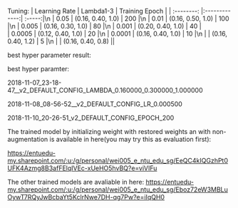 Tuning:
| Learning Rate     | Lambda1-3   | Training Epoch  |
| :--------: |:-------------:| :-----:|\n
| 0.05      | (0.16, 0.40, 1.0) | 200 |\n
| 0.01      | (0.16, 0.50, 1.0)      | 100 |\n
| 0.005 | (0.16, 0.30, 1.0)      | 80 |\n
| 0.001 | (0.20, 0.40, 1.0)      | 40 |\
| 0.0005 | (0.12, 0.40, 1.0)      | 20 |\n
| 0.0001 | (0.16, 0.40, 1.0)      | 10 |\n
|  | (0.16, 0.40, 1.2)      | 5 |\n
|  | (0.16, 0.40, 0.8)      ||

best hyper parameter result:

best hyper paramter:

2018-11-07_23-18-47__v2_DEFAULT_CONFIG_LAMBDA_0.160000_0.300000_1.000000

2018-11-08_08-56-52__v2_DEFAULT_CONFIG_LR_0.000500

2018-11-10_20-26-51_v2_DEFAULT_CONFIG_EPOCH_200

The trained model by initializing weight with restored weights an with non-augmentation is available in here(you may try this as evaluation first):

https://entuedu-my.sharepoint.com/:u:/g/personal/wei005_e_ntu_edu_sg/EeQC4kIQGzhPt0UFK4Azmg8B3afFElqIVEc-xUeHO5hvBQ?e=viVIFu

The other trained models are avaliable in here:
https://entuedu-my.sharepoint.com/:u:/g/personal/wei005_e_ntu_edu_sg/Eboz72eW3MBLuOywT7RQyJwBcbaYt5KclrNwe7DH-qg7Pw?e=iIqQH0
